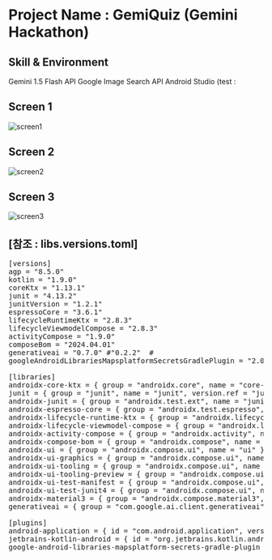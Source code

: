 # Project Name : GemiQuiz (Gemini Hackathon)

## Skill & Environment
Gemini 1.5 Flash API
Google Image Search API
Android Studio (test : 

## Screen 1
![screen1](https://github.com/user-attachments/assets/76d9856f-d75b-44e4-b71a-70a592ec3c7e)

## Screen 2
![screen2](https://github.com/user-attachments/assets/dc2ebd0f-cfe5-473b-93d8-194a4d56fe75)

## Screen 3
![screen3](https://github.com/user-attachments/assets/df64dcff-dc75-41ca-8341-4cd989fc5a58)

## [참조 : libs.versions.toml]
<pre>
[versions]
agp = "8.5.0"
kotlin = "1.9.0"
coreKtx = "1.13.1"
junit = "4.13.2"
junitVersion = "1.2.1"
espressoCore = "3.6.1"
lifecycleRuntimeKtx = "2.8.3"
lifecycleViewmodelCompose = "2.8.3"
activityCompose = "1.9.0"
composeBom = "2024.04.01"
generativeai = "0.7.0" #"0.2.2"  #
googleAndroidLibrariesMapsplatformSecretsGradlePlugin = "2.0.1"

[libraries]
androidx-core-ktx = { group = "androidx.core", name = "core-ktx", version.ref = "coreKtx" }
junit = { group = "junit", name = "junit", version.ref = "junit" }
androidx-junit = { group = "androidx.test.ext", name = "junit", version.ref = "junitVersion" }
androidx-espresso-core = { group = "androidx.test.espresso", name = "espresso-core", version.ref = "espressoCore" }
androidx-lifecycle-runtime-ktx = { group = "androidx.lifecycle", name = "lifecycle-runtime-ktx", version.ref = "lifecycleRuntimeKtx" }
androidx-lifecycle-viewmodel-compose = { group = "androidx.lifecycle", name = "lifecycle-viewmodel-compose", version.ref = "lifecycleViewmodelCompose" }
androidx-activity-compose = { group = "androidx.activity", name = "activity-compose", version.ref = "activityCompose" }
androidx-compose-bom = { group = "androidx.compose", name = "compose-bom", version.ref = "composeBom" }
androidx-ui = { group = "androidx.compose.ui", name = "ui" }
androidx-ui-graphics = { group = "androidx.compose.ui", name = "ui-graphics" }
androidx-ui-tooling = { group = "androidx.compose.ui", name = "ui-tooling" }
androidx-ui-tooling-preview = { group = "androidx.compose.ui", name = "ui-tooling-preview" }
androidx-ui-test-manifest = { group = "androidx.compose.ui", name = "ui-test-manifest" }
androidx-ui-test-junit4 = { group = "androidx.compose.ui", name = "ui-test-junit4" }
androidx-material3 = { group = "androidx.compose.material3", name = "material3" }
generativeai = { group = "com.google.ai.client.generativeai", name = "generativeai", version.ref = "generativeai" }

[plugins]
android-application = { id = "com.android.application", version.ref = "agp" }
jetbrains-kotlin-android = { id = "org.jetbrains.kotlin.android", version.ref = "kotlin" }
google-android-libraries-mapsplatform-secrets-gradle-plugin = { id = "com.google.android.libraries.mapsplatform.secrets-gradle-plugin", version.ref = "googleAndroidLibrariesMapsplatformSecretsGradlePlugin" }
</pre>

